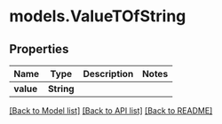 # models.ValueTOfString
## Properties
Name | Type | Description | Notes
------------ | ------------- | ------------- | -------------
**value** | **String** |  | 



[[Back to Model list]](README.md#documentation-for-models) [[Back to API list]](README.md#documentation-for-api-endpoints) [[Back to README]](README.md)


